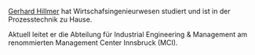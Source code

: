 [Gerhard Hillmer](https://raiseleaders.communiapp.de/page/detail/tab/user-57678) hat Wirtschafsingenieurwesen studiert und ist in der Prozesstechnik zu Hause. 

Aktuell leitet er die Abteilung für Industrial Engineering & Management am renommierten Management Center Innsbruck (MCI).